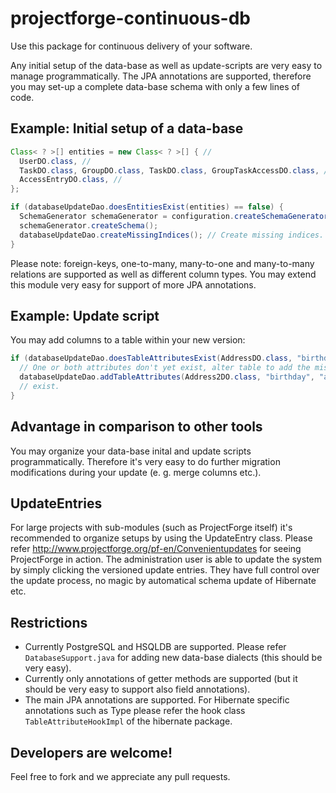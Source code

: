 projectforge-continuous-db
==========================

Use this package for continuous delivery of your software.

Any initial setup of the data-base as well as update-scripts are very easy to manage programmatically. The JPA annotations are supported,
therefore you may set-up a complete data-base schema with only a few lines of code.

## Example: Initial setup of a data-base

```java
Class< ? >[] entities = new Class< ? >[] { //
  UserDO.class, //
  TaskDO.class, GroupDO.class, TaskDO.class, GroupTaskAccessDO.class, //
  AccessEntryDO.class, //
};

if (databaseUpdateDao.doesEntitiesExist(entities) == false) {
  SchemaGenerator schemaGenerator = configuration.createSchemaGenerator().add(entities);
  schemaGenerator.createSchema();
  databaseUpdateDao.createMissingIndices(); // Create missing indices.
}
```

Please note: foreign-keys, one-to-many, many-to-one and many-to-many relations are supported as well as different column types. You may extend
this module very easy for support of more JPA annotations.

## Example: Update script

You may add columns to a table within your new version:

```java
if (databaseUpdateDao.doesTableAttributesExist(AddressDO.class, "birthday", "address") == false) {
  // One or both attributes don't yet exist, alter table to add the missing columns now:
  databaseUpdateDao.addTableAttributes(Address2DO.class, "birthday", "address"); // Works also, if one of both attributes does already
  // exist.
}
```

## Advantage in comparison to other tools
You may organize your data-base inital and update scripts programmatically. Therefore it's very easy to do further migration
modifications during your update (e. g. merge columns etc.).

## UpdateEntries
For large projects with sub-modules (such as ProjectForge itself) it's recommended to organize setups by using the UpdateEntry class. Please refer http://www.projectforge.org/pf-en/Convenientupdates for seeing ProjectForge in action. The administration user is able to update the system by simply clicking the versioned update entries.
They have full control over the update process, no magic by automatical schema update of Hibernate etc.

## Restrictions
* Currently PostgreSQL and HSQLDB are supported. Please refer ```DatabaseSupport.java``` for adding new data-base dialects (this should be very easy).
* Currently only annotations of getter methods are supported (but it should be very easy to support also field annotations).
* The main JPA annotations are supported. For Hibernate specific annotations such as Type please refer the hook class ```TableAttributeHookImpl``` of the hibernate package.

## Developers are welcome!
Feel free to fork and we appreciate any pull requests.
